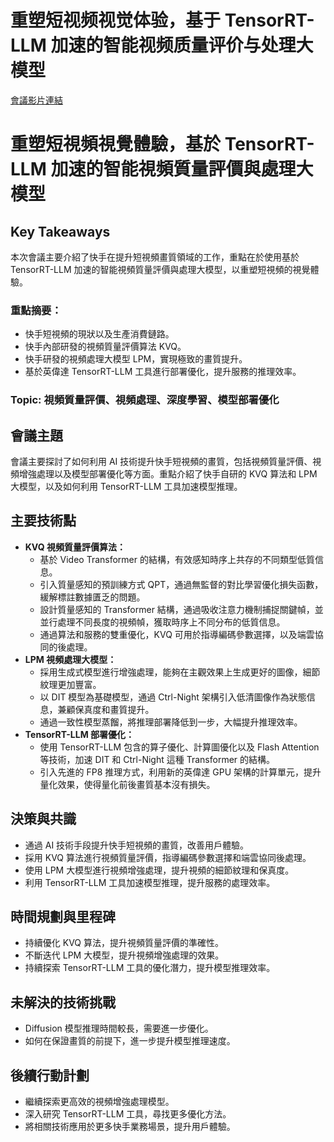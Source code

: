 # 重塑短视频视觉体验，基于 TensorRT-LLM 加速的智能视频质量评价与处理大模型
[會議影片連結](https://www.nvidia.com/gtc/session-catalog/?search=%E9%87%8D%E5%A1%91%E7%9F%AD%E8%A7%86%E9%A2%91%E8%A7%86%E8%A7%89%E4%BD%93%E9%AA%8C%EF%BC%8C%E5%9F%BA%E4%BA%8E%20TensorRT-LLM%20%E5%8A%A0%E9%80%9F%E7%9A%84%E6%99%BA%E8%83%BD%E8%A7%86%E9%A2%91%E8%B4%A8%E9%87%8F%E8%AF%84%E4%BB%B7%E4%B8%8E%E5%A4%84%E7%90%86%E5%A4%A7%E6%A8%A1%E5%9E%8B&tab.catalogallsessionstab=16566177511100015Kus#/session/1734324837505001nR8e)
# 重塑短視頻視覺體驗，基於 TensorRT-LLM 加速的智能視頻質量評價與處理大模型

## Key Takeaways
本次會議主要介紹了快手在提升短視頻畫質領域的工作，重點在於使用基於 TensorRT-LLM 加速的智能視頻質量評價與處理大模型，以重塑短視頻的視覺體驗。
### 重點摘要：
*   快手短視頻的現狀以及生產消費鏈路。
*   快手內部研發的視頻質量評價算法 KVQ。
*   快手研發的視頻處理大模型 LPM，實現極致的畫質提升。
*   基於英偉達 TensorRT-LLM 工具進行部署優化，提升服務的推理效率。
### Topic: 視頻質量評價、視頻處理、深度學習、模型部署優化

## 會議主題
會議主要探討了如何利用 AI 技術提升快手短視頻的畫質，包括視頻質量評價、視頻增強處理以及模型部署優化等方面。重點介紹了快手自研的 KVQ 算法和 LPM 大模型，以及如何利用 TensorRT-LLM 工具加速模型推理。

## 主要技術點
*   **KVQ 視頻質量評價算法：**
    *   基於 Video Transformer 的結構，有效感知時序上共存的不同類型低質信息。
    *   引入質量感知的預訓練方式 QPT，通過無監督的對比學習優化損失函數，緩解標註數據匱乏的問題。
    *   設計質量感知的 Transformer 結構，通過吸收注意力機制捕捉關鍵幀，並並行處理不同長度的視頻幀，獲取時序上不同分布的低質信息。
    *   通過算法和服務的雙重優化，KVQ 可用於指導編碼參數選擇，以及端雲協同的後處理。
*   **LPM 視頻處理大模型：**
    *   採用生成式模型進行增強處理，能夠在主觀效果上生成更好的圖像，細節紋理更加豐富。
    *   以 DIT 模型為基礎模型，通過 Ctrl-Night 架構引入低清圖像作為狀態信息，兼顧保真度和畫質提升。
    *   通過一致性模型蒸餾，將推理部署降低到一步，大幅提升推理效率。
*   **TensorRT-LLM 部署優化：**
    *   使用 TensorRT-LLM 包含的算子優化、計算圖優化以及 Flash Attention 等技術，加速 DIT 和 Ctrl-Night 這種 Transformer 的結構。
    *   引入先進的 FP8 推理方式，利用新的英偉達 GPU 架構的計算單元，提升量化效果，使得量化前後畫質基本沒有損失。

## 決策與共識
*   通過 AI 技術手段提升快手短視頻的畫質，改善用戶體驗。
*   採用 KVQ 算法進行視頻質量評價，指導編碼參數選擇和端雲協同後處理。
*   使用 LPM 大模型進行視頻增強處理，提升視頻的細節紋理和保真度。
*   利用 TensorRT-LLM 工具加速模型推理，提升服務的處理效率。

## 時間規劃與里程碑
*   持續優化 KVQ 算法，提升視頻質量評價的準確性。
*   不斷迭代 LPM 大模型，提升視頻增強處理的效果。
*   持續探索 TensorRT-LLM 工具的優化潛力，提升模型推理效率。

## 未解決的技術挑戰
*   Diffusion 模型推理時間較長，需要進一步優化。
*   如何在保證畫質的前提下，進一步提升模型推理速度。

## 後續行動計劃
*   繼續探索更高效的視頻增強處理模型。
*   深入研究 TensorRT-LLM 工具，尋找更多優化方法。
*   將相關技術應用於更多快手業務場景，提升用戶體驗。
